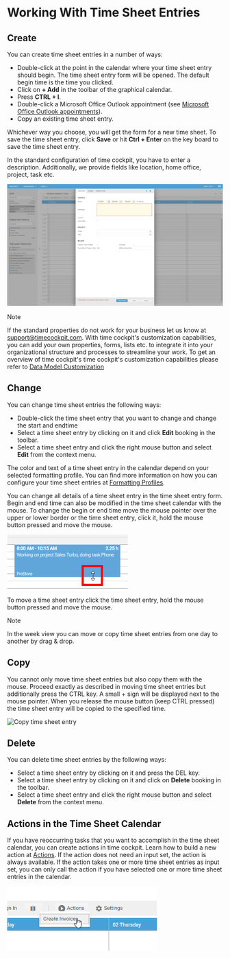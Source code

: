 # Working With Time Sheet Entries

## Create

You can create time sheet entries in a number of ways:

- Double-click at the point in the calendar where your time sheet entry should begin. The time sheet entry form will be opened. The default begin time is the time you clicked.
- Click on **+ Add** in the toolbar of the graphical calendar.
- Press **CTRL + I**.
- Double-click a Microsoft Office Outlook appointment (see [Microsoft Office Outlook appointments](outlook-appointments.md)).
- Copy an existing time sheet entry.
<!-- - Double-click an area in the signals (see [signals](signals.md)). -->

Whichever way you choose, you will get the form for a new time sheet. To save the time sheet entry, click **Save** or hit **Ctrl + Enter** on the key board to save the time sheet entry. 

In the standard configuration of time cockpit, you have to enter a description. Additionally, we provide fields like location, home office, project, task etc.

![Timesheet Entry Form](images/wc-first-timesheet-entry.png "Timesheet Entry Form")

> [!NOTE] 
If the standard properties do not work for your business let us know at support@timecockpit.com. With time cockpit's customization capabilities, you can add your own properties, forms, lists etc. to integrate it into your organizational structure and processes to streamline your work. To get an overview of time cockpit's time cockpit's customization capabilities please refer to [Data Model Customization](~/doc/data-model-customization/overview.md)


## Change

You can change time sheet entries the following ways:

- Double-click the time sheet entry that you want to change and change the start and endtime
- Select a time sheet entry by clicking on it and click **Edit** booking in the toolbar.
- Select a time sheet entry and click the right mouse button and select **Edit** from the context menu.

The color and text of a time sheet entry in the calendar depend on your selected formatting profile. You can find more information on how you can configure your time sheet entries at [Formatting Profiles](formatting-profiles.md).

You can change all details of a time sheet entry in the time sheet entry form. Begin and end time can also be modified in the time sheet calendar with the mouse. To change the begin or end time move the mouse pointer over the upper or lower border or the time sheet entry, click it, hold the mouse button pressed and move the mouse. 

![Change end time](images/wc-drag-end-time.png "Change end time")

To move a time sheet entry click the time sheet entry, hold the mouse button pressed and move the mouse.

> [!NOTE]
In the week view you can move or copy time sheet entries from one day to another by drag & drop.

## Copy

You cannot only move time sheet entries but also copy them with the mouse. Proceed exactly as described in moving time sheet entries but additionally press the CTRL key. A small + sign will be displayed next to the mouse pointer. When you release the mouse button (keep CTRL pressed) the time sheet entry will be copied to the specified time.

![Copy time sheet entry](images/copy-drag-drop.png "Copy time sheet entry")

## Delete

You can delete time sheet entries by the following ways:

- Select a time sheet entry by clicking on it and press the DEL key.
- Select a time sheet entry by clicking on it and click on **Delete** booking in the toolbar.
- Select a time sheet entry and click the right mouse button and select **Delete** from the context menu.


## Actions in the Time Sheet Calendar

If you have reoccurring tasks that you want to accomplish in the time sheet calendar, you can create actions in time cockpit. Learn how to build a new action at [Actions](~/doc/scripting/actions.md). If the action does not need an input set, the action is always available. If the action takes one or more time sheet entries as input set, you can only call the action if you have selected one or more time sheet entries in the calendar.

![Actions](images/wc-action-in-calendar.png "Actions")